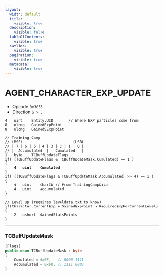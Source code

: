 ```yaml
---
layout:
  width: default
  title:
    visible: true
  description:
    visible: false
  tableOfContents:
    visible: true
  outline:
    visible: true
  pagination:
    visible: true
  metadata:
    visible: true
---
```


# AGENT\_CHARACTER\_EXP\_UPDATE

* Opcode `0x3056`
* Direction `S > C`

<pre class="language-csharp"><code class="lang-csharp">4   uint    Entity.UID       // Where EXP particles come from
8   ulong   GainedExpPoint
8   ulong   GainedSExpPoint

// Training Camp
// (MSB)                       (LSB)
// | 7 | 6 | 5 | 4 | 3 | 2 | 1 | 0 |
// |  Accumulated  |   Cumulated   |
1   byte    TCBuffUpdateFlags
if( (TCBuffUpdateFlags &#x26; TCBuffUpdateMask.Cumulated) == 1 )
{
<strong>    4   uint    Cumulated
</strong>}
if( ((TCBuffUpdateFlags &#x26; TCBuffUpdateMask.Accumulated) >> 4) == 1 )
{
    4   uint    CharID // From TrainingCampData
    4   uint    Accumulated
}

// Level up (requires leveldata.txt to know)
if(Character.CurrentExp + GainedExpPoint > RequiredExpForCurrentLevel)
{
    2   ushort  GainedStatsPoints
}
</code></pre>

***

### TCBuffUpdateMask

```csharp
[Flags]
public enum TCBuffUpdateMask : byte
{
    Cumulated = 0x0F,   // 0000 1111
    Accumulated = 0xF0, // 1111 0000
}
```
